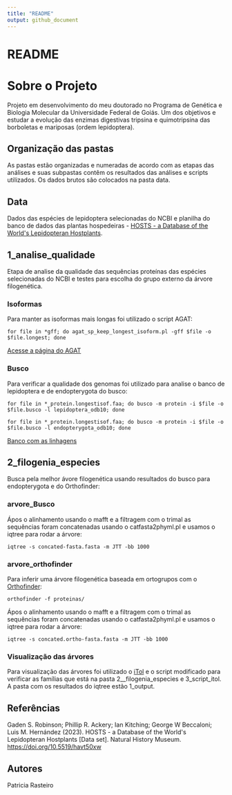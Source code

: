 ```yaml
---
title: "README"
output: github_document
---
```


# README

# Sobre o Projeto

Projeto em desenvolvimento do meu doutorado no Programa de Genética e Biologia Molecular da Universidade Federal de Goiás. Um dos objetivos e estudar a evolução das enzimas digestivas tripsina e quimotripsina das borboletas e mariposas (ordem lepidoptera).

## Organização das pastas

As pastas estão organizadas e numeradas de acordo com as etapas das análises e suas subpastas contêm os resultados das análises e scripts utilizados. Os dados brutos são colocados na pasta data.

## Data

Dados das espécies de lepidoptera selecionadas do NCBI e planilha do banco de dados das plantas hospedeiras - [HOSTS - a Database of the World's Lepidopteran Hostplants](https://data.nhm.ac.uk/dataset/hosts).

## 1_analise_qualidade

Etapa de analise da qualidade das sequências proteínas das espécies selecionadas do NCBI e testes para escolha do grupo externo da árvore filogenética. 

### Isoformas

Para manter as isoformas mais longas foi utilizado o script AGAT:

```{bash}
for file in *gff; do agat_sp_keep_longest_isoform.pl -gff $file -o $file.longest; done
```

[Acesse a página do AGAT](https://github.com/NBISweden/AGAT/blob/master/bin/agat_sp_keep_longest_isoform.pl)


### Busco

Para verificar a qualidade dos genomas foi utilizado para analise o banco de lepidoptera e de endopterygota do busco:


```{bash}
for file in *_protein.longestisof.faa; do busco -m protein -i $file -o $file.busco -l lepidoptera_odb10; done
```

```{bash}
for file in *_protein.longestisof.faa; do busco -m protein -i $file -o $file.busco -l endopterygota_odb10; done
```

[Banco com as linhagens](https://busco.ezlab.org/list_of_lineages.html)


## 2_filogenia_especies

Busca pela melhor ávore filogenética usando resultados do busco para endopterygota e do Orthofinder:

### arvore_Busco

Ápos o alinhamento usando o mafft e a filtragem com o trimal as sequências foram concatenadas usando o catfasta2phyml.pl e usamos o iqtree para rodar a árvore:

```{bash}
iqtree -s concated-fasta.fasta -m JTT -bb 1000
```

### arvore_orthofinder

Para inferir uma árvore filogenética baseada em ortogrupos com o [Orthofinder](https://github.com/davidemms/OrthoFinder):

```{bash}
orthofinder -f proteinas/
```

Ápos o alinhamento usando o mafft e a filtragem com o trimal as sequências foram concatenadas usando o catfasta2phyml.pl e usamos o iqtree para rodar a árvore:

```{bash}
iqtree -s concated.ortho-fasta.fasta -m JTT -bb 1000
```

### Visualização das árvores

Para visualização das árvores foi utilizado o [iTol](https://itol.embl.de/) e o script modificado para verificar as famílias que está na pasta 2__filogenia_especies e 3_script_itol. A pasta com os resultados do iqtree estão 1_output.


## Referências
Gaden S. Robinson; Phillip R. Ackery; Ian Kitching; George W Beccaloni; Luis M. Hernández (2023). HOSTS - a Database of the World's Lepidopteran Hostplants [Data set]. Natural History Museum. https://doi.org/10.5519/havt50xw

## Autores
Patricia Rasteiro
